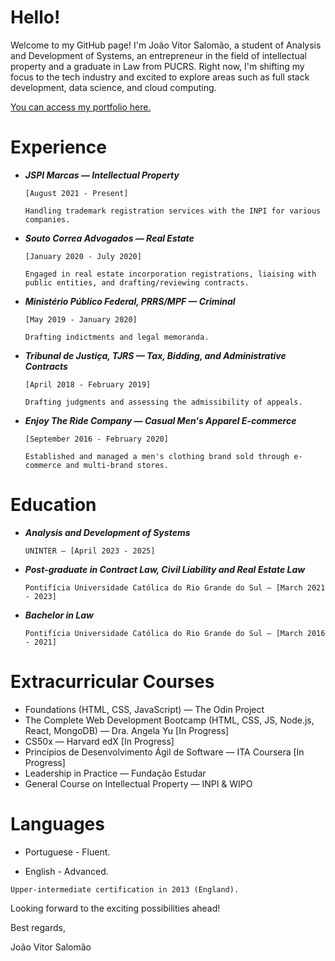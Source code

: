 # Hello!

Welcome to my GitHub page! I'm João Vitor Salomão, a student of Analysis and Development of Systems, an entrepreneur in the field of intellectual property and a graduate in Law from PUCRS. Right now, I'm shifting my focus to the tech industry and excited to explore areas such as full stack development, data science, and cloud computing.

<a href="https://jvsalomao.github.io/jvsalomao/index.html" target="_blank">You can access my portfolio here.</a>

# Experience

- <b><i>JSPI Marcas — Intellectual Property</i></b>

  `[August 2021 - Present]`

  `Handling trademark registration services with the INPI for various companies.`


- <b><i>Souto Correa Advogados — Real Estate</i></b>

  `[January 2020 - July 2020]`

  `Engaged in real estate incorporation registrations, liaising with public entities, and drafting/reviewing contracts.`

- <b><i>Ministério Público Federal, PRRS/MPF — Criminal</i></b>

  `[May 2019 - January 2020]`

  `Drafting indictments and legal memoranda.`

- <b><i>Tribunal de Justiça, TJRS — Tax, Bidding, and Administrative Contracts</i></b>

  `[April 2018 - February 2019]`

  `Drafting judgments and assessing the admissibility of appeals.`

- <b><i>Enjoy The Ride Company — Casual Men's Apparel E-commerce</i></b>

  `[September 2016 - February 2020]`
  
  `Established and managed a men's clothing brand sold through e-commerce and multi-brand stores.`

# Education

- <b><i>Analysis and Development of Systems</i></b>

  `UNINTER — [April 2023 - 2025]`

- <b><i>Post-graduate in Contract Law, Civil Liability and Real Estate Law</i></b>

  `Pontifícia Universidade Católica do Rio Grande do Sul — [March 2021 - 2023]`

- <b><i>Bachelor in Law</i></b>

  `Pontifícia Universidade Católica do Rio Grande do Sul — [March 2016 - 2021]`

# Extracurricular Courses

- Foundations (HTML, CSS, JavaScript) — The Odin Project
- The Complete Web Development Bootcamp (HTML, CSS, JS, Node.js, React, MongoDB) — Dra. Angela Yu [In Progress]
- CS50x — Harvard edX [In Progress]
- Princípios de Desenvolvimento Ágil de Software — ITA Coursera [In Progress]
- Leadership in Practice — Fundação Estudar
- General Course on Intellectual Property — INPI & WIPO

# Languages

- Portuguese - Fluent.

- English - Advanced.
  
`Upper-intermediate certification in 2013 (England).`

Looking forward to the exciting possibilities ahead!

Best regards,

João Vitor Salomão
